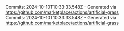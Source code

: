 Commits: 2024-10-10T10:33:33.548Z - Generated via https://github.com/marketplace/actions/artificial-grass
<br>
Commits: 2024-10-10T10:33:33.548Z - Generated via https://github.com/marketplace/actions/artificial-grass
<br>
